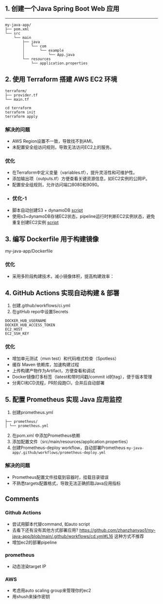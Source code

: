 ## 1. 创建一个Java Spring Boot Web 应用

---
```text
my-java-app/
├── pom.xml
└── src
    └── main
        ├── java
        │   └── com
        │       └── example
        │           └── App.java
        └── resources
            └── application.properties
```

## 2. 使用 Terraform 搭建 AWS EC2 环境

```
terraform/
├── provider.tf
└── main.tf
```

```
cd terraform
terraform init
terraform apply
```
### 解决的问题
- AWS Region设置不一致，导致找不到AMI。
- 未配置安全组访问规则，导致无法访问EC2上的服务。
### 优化
- 在Terraform中定义变量（variables.tf），提升灵活性和可维护性。
- 添加输出项（outputs.tf）方便查看关键资源信息，如EC2实例的公网IP。
- 配置安全组规则，允许访问端口8080和9090。
- ### 优化-1
- 脚本自动创建S3 + dynamoDB [script](../infra-state)
- 使用s3+dynamoDB存储EC2状态，pipeline运行时判断EC2实例状态，避免重复创建EC2实例 [script](../terraform/backend.tf)

## 3. 编写 Dockerfile 用于构建镜像

my-java-app/Dockerfile

### 优化
- 采用多阶段构建技术，减小镜像体积，提高构建效率：


## 4. GitHub Actions 实现自动构建 & 部署
1. 创建.github/workflows/ci.yml
2. 在gitHub repo中设置Secrets
```
DOCKER_HUB_USERNAME
DOCKER_HUB_ACCESS_TOKEN
EC2_HOST
EC2_SSH_KEY
```
### 优化
- 增加单元测试（mvn test）和代码格式检查（Spotless）
- 缓存 Maven 依赖库，加速构建过程
- 上传构建产物作为Artifact，方便查看和调试
- Docker镜像打多标签（latest和带时间戳/commit id的tag），便于版本管理
- 分离CI和CD流程，PR阶段跑CI，合并后自动部署



## 5. 配置 Prometheus 实现 Java 应用监控

1. 创建prometheus.yml
```
├── prometheus/
│ └── prometheus.yml
```

2. 在pom.xml 中添加Prometheus依赖
3. 添加配置文件（src/main/resources/application.properties）
4. 创建Prometheus-deploy workflow，自动部署Prometheus
   `my-java-app/.github/workflows/prometheus-deploy.yml`

### 解决的问题
- Prometheus配置文件挂载到容器时，挂载目录错误
- 不熟悉targets配置格式，导致无法正确抓取Java应用指标

## Comments
### Github Actions
- 尝试用脚本代替command, 如auto script
- 去看下还有没有其他方式部署应用? https://github.com/zhanzhanyao1/my-java-app/blob/main/.github/workflows/cd.yml#L16 这种方式不推荐
- 增加ec2的部署pipeline

### prometheus
- 动态渲染target IP

### AWS
- 考虑用auto scaling group来管理你的ec2
- 用shush来操作密钥